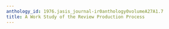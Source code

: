 ```yaml
---
anthology_id: 1976.jasis_journal-ir0anthology0volumeA27A1.7
title: A Work Study of the Review Production Process
---
```


